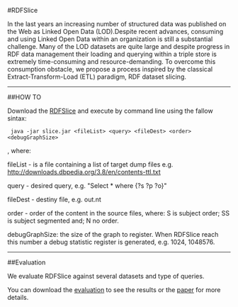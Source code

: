 #RDFSlice

In the last years an increasing number of structured data was published on the Web as Linked Open Data (LOD).Despite recent advances, consuming and using Linked Open Data within an organization is still a substantial challenge. Many of the LOD datasets are quite large and despite progress in RDF data management their loading and querying within a triple store is extremely time-consuming and resource-demanding. To overcome this consumption obstacle, we propose a process inspired by the classical Extract-Transform-Load (ETL) paradigm, RDF dataset slicing.

- - -
##HOW TO

Download the [RDFSlice](https://bitbucket.org/emarx/rdfslice/downloads/slice.jar) and execute by command line using the fallow sintax: 

     java -jar slice.jar <fileList> <query> <fileDest> <order> <debugGraphSize>
	 
, where:

fileList - is a file containing a list of target dump files e.g. http://downloads.dbpedia.org/3.8/en/contents-ttl.txt

query - desired query, e.g. "Select * where {?s ?p ?o}"

fileDest - destiny file, e.g. out.nt

order - order of the content in the source files, where: S is subject order; SS is subject segmented and; N no order.

debugGraphSize: the size of the graph to register. When RDFSlice reach this number a debug statistic register is generated, e.g. 1024, 1048576.

- - -
##Evaluation

We evaluate RDFSlice against several datasets and type of queries.

You can download the [evaluation](https://bitbucket.org/emarx/rdfslice/downloads/evaluation.rar) to see the results or the [paper](https://bitbucket.org/emarx/rdfslice/downloads/slice_v1.1.pdf) for more details.

